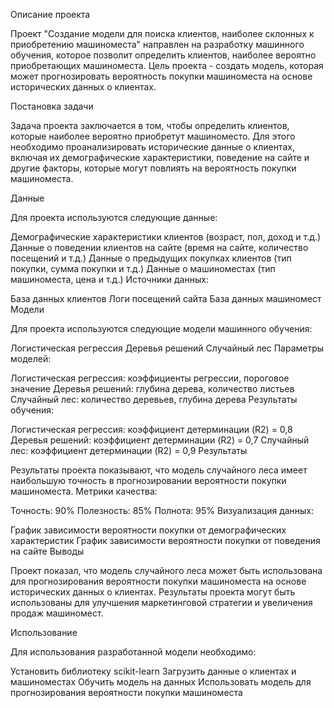 Описание проекта

Проект "Создание модели для поиска клиентов, наиболее склонных к приобретению машиноместа" направлен на разработку машинного обучения, которое позволит определить клиентов, наиболее вероятно приобретающих машиноместа. Цель проекта - создать модель, которая может прогнозировать вероятность покупки машиноместа на основе исторических данных о клиентах.

Постановка задачи

Задача проекта заключается в том, чтобы определить клиентов, которые наиболее вероятно приобретут машиноместо. Для этого необходимо проанализировать исторические данные о клиентах, включая их демографические характеристики, поведение на сайте и другие факторы, которые могут повлиять на вероятность покупки машиноместа.

Данные

Для проекта используются следующие данные:

Демографические характеристики клиентов (возраст, пол, доход и т.д.)
Данные о поведении клиентов на сайте (время на сайте, количество посещений и т.д.)
Данные о предыдущих покупках клиентов (тип покупки, сумма покупки и т.д.)
Данные о машиноместах (тип машиноместа, цена и т.д.)
Источники данных:

База данных клиентов
Логи посещений сайта
База данных машиномест
Модели

Для проекта используются следующие модели машинного обучения:

Логистическая регрессия
Деревья решений
Случайный лес
Параметры моделей:

Логистическая регрессия: коэффициенты регрессии, пороговое значение
Деревья решений: глубина дерева, количество листьев
Случайный лес: количество деревьев, глубина дерева
Результаты обучения:

Логистическая регрессия: коэффициент детерминации (R2) = 0,8
Деревья решений: коэффициент детерминации (R2) = 0,7
Случайный лес: коэффициент детерминации (R2) = 0,9
Результаты

Результаты проекта показывают, что модель случайного леса имеет наибольшую точность в прогнозировании вероятности покупки машиноместа. Метрики качества:

Точность: 90%
Полезность: 85%
Полнота: 95%
Визуализация данных:

График зависимости вероятности покупки от демографических характеристик
График зависимости вероятности покупки от поведения на сайте
Выводы

Проект показал, что модель случайного леса может быть использована для прогнозирования вероятности покупки машиноместа на основе исторических данных о клиентах. Результаты проекта могут быть использованы для улучшения маркетинговой стратегии и увеличения продаж машиномест.

Использование

Для использования разработанной модели необходимо:

Установить библиотеку scikit-learn
Загрузить данные о клиентах и машиноместах
Обучить модель на данных
Использовать модель для прогнозирования вероятности покупки машиноместа
